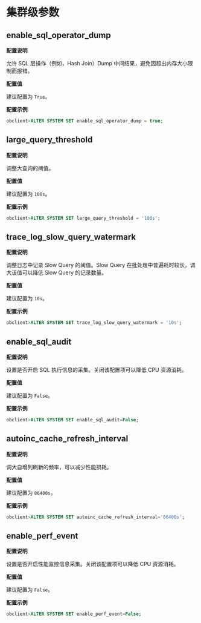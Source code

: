 集群级参数 
==========================



enable_sql_operator_dump 
---------------------------------------------

**配置说明** 

允许 SQL 层操作（例如，Hash Join）Dump 中间结果，避免因超出内存大小限制而报错。

**配置值** 

建议配置为 `True`。

**配置示例** 

```sql
obclient>ALTER SYSTEM SET enable_sql_operator_dump = true;
```



large_query_threshold 
------------------------------------------

**配置说明** 

调整大查询的阈值。

**配置值** 

建议配置为 `100s`。

**配置示例** 

```sql
obclient>ALTER SYSTEM SET large_query_threshold = '100s';
```



trace_log_slow_query_watermark 
---------------------------------------------------

**配置说明** 

调整日志中记录 Slow Query 的阈值。Slow Query 在批处理中普遍耗时较长，调大该值可以降低 Slow Query 的记录数量。

**配置值** 

建议配置为 `10s`。

**配置示例** 

```sql
obclient>ALTER SYSTEM SET trace_log_slow_query_watermark = '10s';
```



enable_sql_audit 
-------------------------------------

**配置说明** 

设置是否开启 SQL 执行信息的采集。关闭该配置项可以降低 CPU 资源消耗。

**配置值** 

建议配置为 `False`。

**配置示例** 

```sql
obclient>ALTER SYSTEM SET enable_sql_audit=False; 
```



autoinc_cache_refresh_interval 
---------------------------------------------------

**配置说明** 

调大自增列刷新的频率，可以减少性能损耗。

**配置值** 

建议配置为 `86400s`。

**配置示例** 

```sql
obclient>ALTER SYSTEM SET autoinc_cache_refresh_interval='86400s'; 
```



enable_perf_event 
--------------------------------------

**配置说明** 

设置是否开启性能监控信息采集。关闭该配置项可以降低 CPU 资源消耗。

**配置值** 

建议配置为 `False`。

**配置示例** 

```sql
obclient>ALTER SYSTEM SET enable_perf_event=False; 
```


